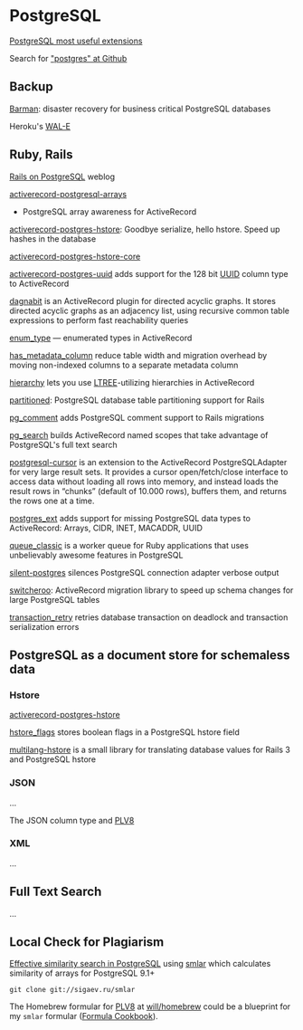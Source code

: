 # PostgreSQL

[PostgreSQL most useful extensions](http://railsware.com/blog/2012/04/23/postgresql-most-useful-extensions/)

Search for
["postgres" at Github](https://github.com/search?q=postgres&repo=&langOverride=&start_value=1&type=Repositories&language=Ruby)

## Backup ##

[Barman](http://www.pgbarman.org): disaster recovery for business critical PostgreSQL databases

Heroku's [WAL-E](https://github.com/heroku/WAL-E)


## Ruby, Rails ##

[Rails on PostgreSQL](http://railsonpostgresql.com/) weblog

[activerecord-postgresql-arrays](https://github.com/funny-falcon/activerecord-postgresql-arrays)
- PostgreSQL array awareness for ActiveRecord

[activerecord-postgres-hstore](https://github.com/engageis/activerecord-postgres-hstore):
Goodbye serialize, hello hstore. Speed up hashes in the database

[activerecord-postgres-hstore-core](https://github.com/jtvjt/activerecord-postgres-hstore-core)

[activerecord-postgres-uuid](https://github.com/ivanvanderbyl/activerecord-postgres-uuid)
adds support for the 128 bit [UUID](http://www.postgresql.org/docs/current/static/uuid-ossp.html)
column type to ActiveRecord

[dagnabit](http://gitorious.org/dagnabit) is an ActiveRecord plugin for
directed acyclic graphs. It stores directed acyclic graphs as an adjacency
list, using recursive common table expressions to perform fast reachability
queries

[enum_type](https://github.com/RISCfuture/enum_type)
— enumerated types in ActiveRecord

[has\_metadata\_column](https://github.com/RISCfuture/has_metadata_column)
reduce table width and migration overhead by moving non-indexed columns to a
separate metadata column

[hierarchy](https://github.com/RISCfuture/hierarchy) lets you use
[LTREE](http://www.postgresql.org/docs/current/static/ltree.html)-utilizing
hierarchies in ActiveRecord

[partitioned](https://github.com/fiksu/partitioned): PostgreSQL database table
partitioning support for Rails

[pg_comment](https://github.com/albertosaurus/pg_comment)
adds PostgreSQL comment support to Rails migrations

[pg_search](https://github.com/Casecommons/pg_search) builds ActiveRecord
named scopes that take advantage of PostgreSQL's full text search

[postgresql-cursor](https://github.com/afair/postgresql-cursor) is an extension
to the ActiveRecord PostgreSQLAdapter for very large result sets. It provides a
cursor open/fetch/close interface to access data without loading all rows into
memory, and instead loads the result rows in “chunks” (default of 10.000 rows),
buffers them, and returns the rows one at a time.

[postgres_ext](https://github.com/dockyard/postgres_ext) adds support for
missing PostgreSQL data types to ActiveRecord: Arrays, CIDR, INET, MACADDR,
UUID

[queue_classic](https://github.com/ryandotsmith/queue_classic)
is a worker queue for Ruby applications that uses unbelievably awesome features in PostgreSQL

[silent-postgres](https://github.com/dolzenko/silent-postgres) silences
PostgreSQL connection adapter verbose output

[switcheroo](https://github.com/moneydesktop/switcheroo): ActiveRecord
migration library to speed up schema changes for large PostgreSQL tables

[transaction_retry](https://github.com/qertoip/transaction_retry) retries
database transaction on deadlock and transaction serialization errors

## PostgreSQL as a document store for schemaless data ##

### Hstore ###

[activerecord-postgres-hstore](https://github.com/engageis/activerecord-postgres-hstore)

[hstore_flags](https://github.com/infinitysw/hstore_flags) stores boolean flags
in a PostgreSQL hstore field

[multilang-hstore](https://github.com/firebaseco/multilang-hstore) is a small
library for translating database values for Rails 3 and PostgreSQL hstore

### JSON ###

…

The JSON column type and [PLV8](https://code.google.com/p/plv8js/)

### XML ###

…

## Full Text Search ##

…

## Local Check for Plagiarism ##

[Effective similarity search in PostgreSQL](http://railsware.com/blog/2012/05/10/effective-similarity-search-in-postgresql/)
using
[smlar](http://sigaev.ru/git/gitweb.cgi?p=smlar.git;a=blob;hb=HEAD;f=README)
which calculates similarity of arrays for PostgreSQL 9.1+

    git clone git://sigaev.ru/smlar

The Homebrew formular for [PLV8](https://code.google.com/p/plv8js/) at
[will/homebrew](https://github.com/will/homebrew/commit/0053e3b78bf36d20822a6da966064c905bb3c4b4)
could be a blueprint for my `smlar` formular
([Formula Cookbook](https://github.com/mxcl/homebrew/wiki/Formula-Cookbook)).
